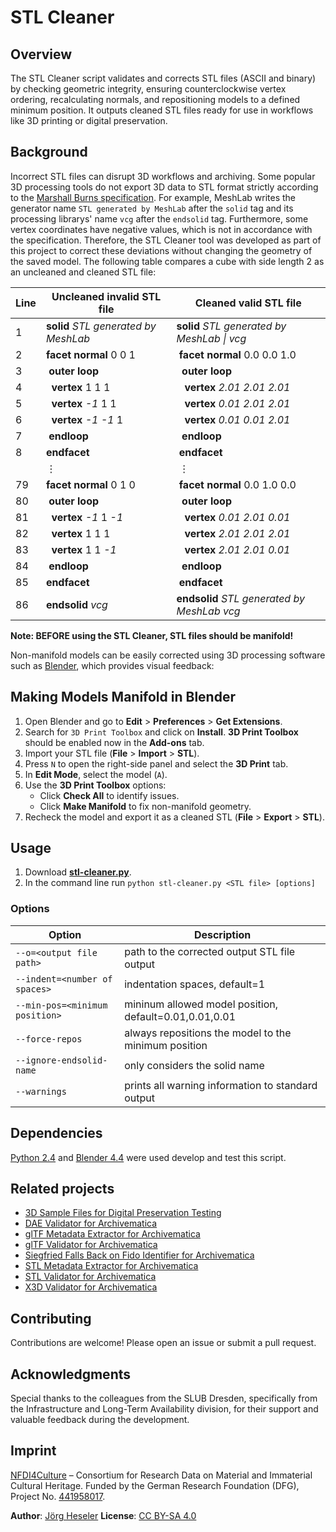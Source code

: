 # STL Cleaner

## Overview

The STL Cleaner script validates and corrects STL files (ASCII and binary) by checking geometric integrity, ensuring counterclockwise vertex ordering, recalculating normals, and repositioning models to a defined minimum position. It outputs cleaned STL files ready for use in workflows like 3D printing or digital preservation.

## Background

Incorrect STL files can disrupt 3D workflows and archiving. Some popular 3D processing tools do not export 3D data to STL format strictly according to the [Marshall Burns specification](https://www.fabbers.com/tech/STL_Format). For example, MeshLab writes the generator name `STL generated by MeshLab` after the `solid` tag and its processing librarys' name `vcg` after the `endsolid` tag. Furthermore, some vertex coordinates have negative values, which is not in accordance with the specification. Therefore, the STL Cleaner tool was developed as part of this project to correct these deviations without changing the geometry of the saved model. The following table compares a cube with side length 2 as an uncleaned and cleaned STL file:

| Line | Uncleaned invalid STL file           | Cleaned valid STL file                        |
| ---- | ------------------------------------ | --------------------------------------------- |
| 1    | **solid** _STL generated by MeshLab_ | **solid** _STL generated by MeshLab \| vcg_   |
| 2    | **facet normal** 0 0 1               | &nbsp;**facet normal** 0.0 0.0 1.0            |
| 3    | &nbsp;**outer loop**                 | &nbsp;&nbsp;**outer loop**                    |
| 4    | &nbsp;&nbsp;**vertex** 1 1 1         | &nbsp;&nbsp;&nbsp;**vertex** _2.01 2.01 2.01_ |
| 5    | &nbsp;&nbsp;**vertex** _-1_ 1 1      | &nbsp;&nbsp;&nbsp;**vertex** _0.01 2.01 2.01_ |
| 6    | &nbsp;&nbsp;**vertex** _-1 -1_ 1     | &nbsp;&nbsp;&nbsp;**vertex** _0.01 0.01 2.01_ |
| 7    | &nbsp;**endloop**                    | &nbsp;&nbsp;**endloop**                       |
| 8    | **endfacet**                         | &nbsp;**endfacet**                            |
|      | ⋮                                    | &nbsp;⋮                                       |
| 79   | **facet normal** 0 1 0               | &nbsp;**facet normal** 0.0 1.0 0.0            |
| 80   | &nbsp;**outer loop**                 | &nbsp;&nbsp;**outer loop**                    |
| 81   | &nbsp;&nbsp;**vertex** _-1_ 1 _-1_   | &nbsp;&nbsp;&nbsp;**vertex** _0.01 2.01 0.01_ |
| 82   | &nbsp;&nbsp;**vertex** 1 1 1         | &nbsp;&nbsp;&nbsp;**vertex** _2.01 2.01 2.01_ |
| 83   | &nbsp;&nbsp;**vertex** 1 1 _-1_      | &nbsp;&nbsp;&nbsp;**vertex** _2.01 2.01 0.01_ |
| 84   | &nbsp;**endloop**                    | &nbsp;&nbsp;**endloop**                       |
| 85   | **endfacet**                         | &nbsp;**endfacet**                            |
| 86   | **endsolid** _vcg_                   | **endsolid** _STL generated by MeshLab vcg_   |

**Note: BEFORE using the STL Cleaner, STL files should be manifold!**

Non-manifold models can be easily corrected using 3D processing software such as [Blender](https://www.blender.org/), which provides visual feedback:

## Making Models Manifold in Blender

1. Open Blender and go to **Edit** > **Preferences** > **Get Extensions**.
2. Search for `3D Print Toolbox` and click on **Install**. **3D Print Toolbox** should be enabled now in the **Add-ons** tab.
3. Import your STL file (**File** > **Import** > **STL**).
4. Press `N` to open the right-side panel and select the **3D Print** tab.
5. In **Edit Mode**, select the model (`A`).
6. Use the **3D Print Toolbox** options:
   - Click **Check All** to identify issues.
   - Click **Make Manifold** to fix non-manifold geometry.
7. Recheck the model and export it as a cleaned STL (**File** > **Export** > **STL**).

## Usage

1. Download [**stl-cleaner.py**](./src/stl-cleaner.py).
2. In the command line run `python stl-cleaner.py <STL file> [options]`

### Options

| Option                         | Description                                            |
| ------------------------------ | ------------------------------------------------------ |
| `--o=<output file path>`       | path to the corrected output STL file output           |
| `--indent=<number of spaces>`  | indentation spaces, default=1                          |
| `--min-pos=<minimum position>` | mininum allowed model position, default=0.01,0.01,0.01 |
| `--force-repos`                | always repositions the model to the minimum position   |
| `--ignore-endsolid-name`       | only considers the solid name                          |
| `--warnings`                   | prints all warning information to standard output      |

## Dependencies

[Python 2.4](https://www.python.org/download/releases/2.4/) and [Blender 4.4](https://www.blender.org/download/releases/4-4/) were used develop and test this script.

## Related projects

- [3D Sample Files for Digital Preservation Testing](https://github.com/JoergHeseler/3d-sample-files-for-digital-preservation-testing)
- [DAE Validator for Archivematica](https://github.com/JoergHeseler/dae-validator-for-archivematica)
- [glTF Metadata Extractor for Archivematica](https://github.com/JoergHeseler/gltf-metadata-extractor-for-archivematica)
- [glTF Validator for Archivematica](https://github.com/JoergHeseler/gltf-validator-for-archivematica)
- [Siegfried Falls Back on Fido Identifier for Archivematica](https://github.com/JoergHeseler/siegfried-falls-back-on-fido-identifier-for-archivematica)
- [STL Metadata Extractor for Archivematica](https://github.com/JoergHeseler/stl-metadata-extractor-for-archivematica)
- [STL Validator for Archivematica](https://github.com/JoergHeseler/stl-validator-for-archivematica)
- [X3D Validator for Archivematica](https://github.com/JoergHeseler/x3d-validator-for-archivematica)

## Contributing

Contributions are welcome! Please open an issue or submit a pull request.

## Acknowledgments

Special thanks to the colleagues from the SLUB Dresden, specifically from the Infrastructure and Long-Term Availability division, for their support and valuable feedback during the development.

## Imprint

[NFDI4Culture](https://nfdi4culture.de/) – Consortium for Research Data on Material and Immaterial Cultural Heritage.
Funded by the German Research Foundation (DFG), Project No. [441958017](https://gepris.dfg.de/gepris/projekt/441958017).

**Author**: [Jörg Heseler](https://orcid.org/0000-0002-1497-627X)
**License**: [CC BY-SA 4.0](https://creativecommons.org/licenses/by-sa/4.0/)

```

```

```

```

